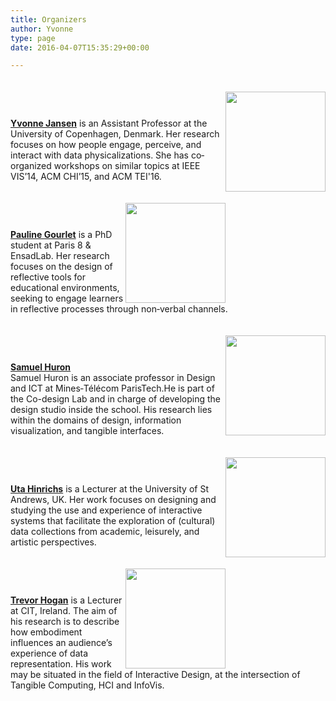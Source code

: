 ```yaml
---
title: Organizers
author: Yvonne
type: page
date: 2016-04-07T15:35:29+00:00

---
```

<div class="contain">
  <img decoding="async" alt="" src="http://yvonnejansen.me/images/me_nb.jpg" style="margin-top: 20px;float: right" width="160px" /></p> 
  
  <p>
    &nbsp;
  </p>
  
  <p>
    &nbsp;
  </p>
  
  <p>
    <strong><a href="http://yvonnejansen.me/">Yvonne Jansen</a></strong> is an Assistant Professor at the University of Copenhagen, Denmark. Her research focuses on how people engage, perceive, and interact with data physicalizations. She has co‐organized workshops on similar topics at IEEE VIS&rsquo;14, ACM CHI&rsquo;15, and ACM TEI'16.
  </p>
</div>

<div class="contain">
  <img decoding="async" alt="" src="http://c3u.paragraphe.info/Site_C3U/Pauline_Gourlet_files/inconnu.jpg" style="margin-top: 20px;float: right" width="160px" /></p> 
  
  <p>
    &nbsp;
  </p>
  
  <p>
    &nbsp;
  </p>
  
  <p>
    <strong><a href="http://www.paulinegourlet.com">Pauline Gourlet</a></strong> is a PhD student at Paris 8 & EnsadLab. Her research focuses on the design of reflective tools for educational environments, seeking to engage learners in reflective processes through non‐verbal channels.
  </p>
</div>

<div class="contain">
  <img decoding="async" alt="" src="https://pbs.twimg.com/profile_images/673796349754757120/1RORz5PN.jpg" style="margin-top: 20px;float: right" width="160px" /></p> 
  
  <p>
    &nbsp;
  </p>
  
  <p>
    &nbsp;
  </p>
  
  <p>
    <strong><a href="http://www.cybunk.com">Samuel Huron</a></strong><br /> Samuel Huron is an associate professor in Design and ICT at Mines‐Télécom ParisTech.He is part of the Co-design Lab and in charge of developing the design studio inside the school. His research lies within the domains of design, information visualization, and tangible interfaces.
  </p>
</div>

<div class="contain">
  <img decoding="async" alt="" src="http://sachi.cs.st-andrews.ac.uk/wp-content/uploads/2015/07/u_hin.jpg" style="margin-top: 20px;float: right" width="160px" /></p> 
  
  <p>
    &nbsp;
  </p>
  
  <p>
    &nbsp;
  </p>
  
  <p>
    <strong><a href="http://www.utahinrichs.de/">Uta Hinrichs</a></strong> is a Lecturer at the University of St Andrews, UK. Her work focuses on designing and studying the use and experience of interactive systems that facilitate the exploration of (cultural) data collections from academic, leisurely, and artistic perspectives.
  </p>
</div>

<div class="contain">
  <img decoding="async" alt="" src="http://tactiledata.net/wp-content/uploads/2011/05/trevor.jpg" style="margin-top: 20px;float: right" width="160px" /></p> 
  
  <p>
    &nbsp;
  </p>
  
  <p>
    &nbsp;
  </p>
  
  <p>
    <strong><a href="http://tactiledata.net/">Trevor Hogan</a></strong> is a Lecturer at CIT, Ireland. The aim of his research is to describe how embodiment influences an audience&rsquo;s experience of data representation. His work may be situated in the field of Interactive Design, at the intersection of Tangible Computing, HCI and InfoVis.
  </p>
</div>